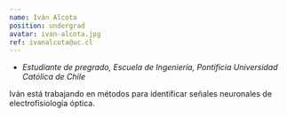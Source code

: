 ```yaml
---
name: Iván Alcota
position: undergrad
avatar: ivan-alcota.jpg
ref: ivanalcota@uc.cl
---
```


- _Estudiante de pregrado, Escuela de Ingeniería, Pontificia Universidad Católica de Chile_

Iván está trabajando en métodos para identificar señales neuronales de electrofisiología óptica.
